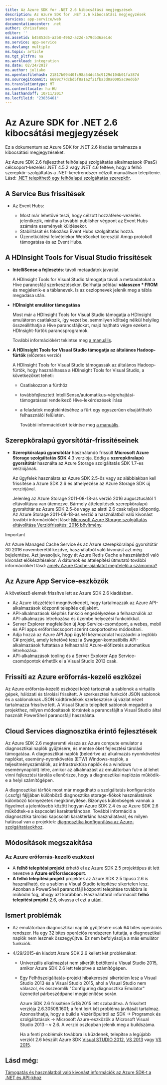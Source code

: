 ```yaml
---
title: Az Azure SDK for .NET 2.6 kibocsátási megjegyzések
description: Az Azure SDK for .NET 2.6 kibocsátási megjegyzések
services: app-service/web
documentationcenter: .net
author: chrissfanos
editor: ''
ms.assetid: b45853d5-a2b8-4962-a22d-579cb36ae14c
ms.service: app-service
ms.devlang: multiple
ms.topic: article
ms.tgt_pltfrm: na
ms.workload: integration
ms.date: 02/24/2017
ms.author: juliako
ms.openlocfilehash: 21817b09440fc98a54dc45c9129d104b01fa387d
ms.sourcegitcommit: 6699c77dcbd5f8a1a2f21fba3d0a0005ac9ed6b7
ms.translationtype: MT
ms.contentlocale: hu-HU
ms.lasthandoff: 10/11/2017
ms.locfileid: "23836461"
---
```

# <a name="azure-sdk-for-net-26-release-notes"></a>Az Azure SDK for .NET 2.6 kibocsátási megjegyzések
Ez a dokumentum az Azure SDK for .NET 2.6 kiadás tartalmazza a kibocsátási megjegyzéseket. 

Az Azure SDK 2.6 fejleszthet felhőalapú szolgáltatás alkalmazások (PaaS) célcsoport-kezelési .NET 4.5.2 vagy .NET 4.6 feltéve, hogy a felhő szerepkör-szolgáltatás a .NET-keretrendszer célzott manuálisan telepítenie. Lásd: [.NET telepíthető egy felhőalapú szolgáltatás szerepkör](http://go.microsoft.com/fwlink/?LinkID=309796).

## <a name="service-bus-updates"></a>A Service Bus frissítések
* Az Event Hubs: 
  
  * Most már lehetővé teszi, hogy célzott hozzáférés-vezérlés jelentkezik, mintha a további publisher végpont az Event Hubs számára események küldésekor.
  * Stabilitását és fokozása Event Hubs szolgáltatás hozzá.
  * Üzenetküldési felvételekor WebSocket keresztül Amqp protokoll támogatása és az Event Hubs.

## <a name="hdinsight-tools-for-visual-studio-updates"></a>A HDInsight Tools for Visual Studio frissítések
* **IntelliSense a fejlesztés**: távoli metaadatok javaslat
  
    A HDInsight Tools for Visual Studio támogatja távoli a metaadatokat a Hive parancsfájl szerkesztésekor. Beírhatja például **válasszon * FROM** és megjelenik-e a táblanevek. Is az oszlopnevek jelenik meg a tábla megadása után.
* **HDInsight emulátor támogatása**
  
    Most már a HDInsight Tools for Visual Studio támogatja a HDInsight emulátoron csatlakozik, így vezet be, semmilyen költség nélkül helyileg összeállíthatja a Hive parancsfájlokat, majd hajtható végre ezeket a HDInsight-fürtök parancsprogramok. 
  
    További információkért tekintse meg [a manuális](http://go.microsoft.com/fwlink/?LinkID=529540&clcid=0x409).
* **A HDInsight Tools for Visual Studio támogatja az általános Hadoop-fürtök** (előzetes verzió)
  
    A HDInsight Tools for Visual Studio támogassák az általános Hadoop-fürtök, hogy használhassa a HDInsight Tools for Visual Studio, a következőket teheti:
  
  * Csatlakozzon a fürthöz 
  * továbbfejlesztett IntelliSense/automatikus-végrehajtási-támogatással rendelkező Hive-lekérdezések írása 
  * a feladatok megtekintéséhez a fürt egy egyszerűen elsajátítható felhasználói felületén. 
    
    További információkért tekintse meg [a manuális](http://go.microsoft.com/fwlink/?LinkID=529540&clcid=0x409).

## <a name="in-role-cache-updates"></a>Szerepköralapú gyorsítótár-frissítéseinek
* **Szerepköralapú gyorsítótár** használandó frissült **Microsoft Azure Storage szolgáltatás SDK** 4.3 verziója. Eddig a **szerepköralapú gyorsítótár** használta az Azure Storage szolgáltatás SDK 1.7-es verziójának.
  
    Az ügyfelek használata az Azure SDK 2.5-ös vagy az alábbiakban kell frissítése a Azure SDK 2.6 és áthelyezése az Azure Storage SDK új verziójával. 
  
    Jelenleg az Azure Storage 2011-08-18-as verzió 2016 augusztusától 1 eltávolításra van ütemezve. Bármely áttelepítések szerepköralapú gyorsítótár az Azure SDK 2.5-ös vagy az alatti 2.6 csak teljes időpontig. Az Azure Storage 2011-08-18-as verzió a használatból való kivonást további információkért lásd: [Microsoft Azure Storage szolgáltatás eltávolítása Verziófrissítés: 2016 bővítmény](http://blogs.msdn.com/b/windowsazurestorage/archive/2015/10/19/microsoft-azure-storage-service-version-removal-update-extension-to-2016.aspx).

> [!IMPORTANT]
> Az Azure Managed Cache Service és az Azure szerepköralapú gyorsítótár 30 2016 novemberétől kezdve, használatból való kivonást azt még bejelentése. Azt javasoljuk, hogy át Azure Redis Cache a használatból való kivonást előkészítésekor. A dátumok és áttelepítési útmutató további információkért lásd: [amely Azure Cache-ajánlatot megfelelő a számomra?](../redis-cache/cache-faq.md#which-azure-cache-offering-is-right-for-me)
> 
> 

## <a name="azure-app-service-tools"></a>Az Azure App Service-eszközök
A következő elemek frissítve lett az Azure SDK 2.6 kiadásban.

* Az Azure közzétételi megnövekedett, hogy tartalmazzák az Azure API-alkalmazások központi telepítés céljaként.
* API-alkalmazások kiépítés funkció engedélyezése a felhasználók az API-alkalmazás létrehozása és üzembe helyezési funkciókkal.
* Server Explorer megfelelően új App Service-csomópont, a webes, mobil és API apps erőforráscsoport szerint csoportosítva módosítani.
* Adja hozzá az Azure API App ügyfél kézmozdulat hozzáadni a legtöbb C# projekt, amely lehetővé teszi a Swagger-kompatibilis API-alkalmazások futtatása a felhasználó Azure-előfizetés automatikus létrehozása.
* API-alkalmazások tooling és a Server Explorer App Service-csomópontok érhetők el a Visual Studio 2013 csak. 

## <a name="azure-resource-manager-tools-updates"></a>Frissíti az Azure erőforrás-kezelő eszközei
Az Azure erőforrás-kezelő eszközei közé tartoznak a sablonok a virtuális gépek, hálózati és tárolási frissített. A szerkesztési funkciót JSON sablonok és a sablonoknak JSON kódtöredékek szerkesztése új vázlat nézet tartalmazza frissítve lett. A Visual Studio telepített sablonok megadott a projekthez, milyen módosítások történtek a parancsfájlt a Visual Studio által használt PowerShell parancsfájl használata.

## <a name="diagnostics-improvements-for-cloud-services"></a>Cloud Services diagnosztika érintő fejlesztések
Az Azure SDK 2.6 megteremti vissza az Azure compute emulator a diagnosztikai naplók gyűjtésére, és mentse őket fejlesztési tárolási támogatása. A diagnosztikai naplók (beleértve az alkalmazás nyomkövetési naplókat, esemény-nyomkövetés (ETW) Windows-naplók, a teljesítményszámlálók, az infrastruktúra naplók és a windows eseménynaplóit) létre, amikor az alkalmazást az emulátorban fut-e át lehet vinni fejlesztési tárolás ellenőrizze, hogy a diagnosztikai naplózás működik-e a helyi számítógépen. 

A diagnosztikai tárfiók most már megadható a szolgáltatás konfigurációs (.cscfg) fájljában különböző diagnosztika storage-fiókok használatának különböző környezetek megkönnyítése. Bizonyos különbségek vannak a figyelmet a jelentősebb között hogyan Azure SDK 2.4 és az Azure SDK 2.6 működtek-e a kapcsolati karakterláncban. További információ a diagnosztika tárolási kapcsolati karakterlánc használatával, és milyen hatással van a projektek: [diagnosztika konfigurálása az Azure-szolgáltatásokhoz](http://go.microsoft.com/fwlink/?LinkID=532784).

## <a name="breaking-changes"></a>Módosítások megszakítása
### <a name="azure-resource-manager-tools"></a>Az Azure erőforrás-kezelő eszközei
* A **felhő telepítési projekt** érhető el az Azure SDK 2.5 projekttípus át lett nevezve a **Azure erőforráscsoport**.
* **A felhő telepítési projekt** projektek az Azure SDK 2.5 típusú 2.6 is használható, de a sablon a Visual Studio telepítése sikertelen lesz. Azonban a PowerShell parancsfájl központi telepítése továbbra is működni fog, ahogy azt korábban.  Használatáról információt **felhő telepítési projekt** 2.6, olvassa el ezt a [utáni](http://go.microsoft.com/fwlink/?LinkID=534086).

## <a name="known-issues"></a>Ismert problémák
* Az emulátorban diagnosztikai naplók gyűjtésére csak 64 bites operációs rendszer. Ha egy 32 bites operációs rendszeren futtatja, a diagnosztikai naplók nem lesznek összegyűjtve. Ez nem befolyásolja a más emulátor funkciók. 
* 4/29/2015-én kiadott Azure SDK 2.6 kellett két problémákat: 
  
  * Univerzális alkalmazást nem sikerült betölteni a Visual Studio 2015, amikor Azure SDK 2.6 lett telepítve a számítógépen.
  * Egy Felhőszolgáltatás-projekt hibakeresési sikertelen lesz a Visual Studio 2013 és a Visual Studio 2015, ahol a Visual Studio nem válaszol, és összeomlik "Configuring diagnosztika Emulator" üzenettel párbeszédpanel megjelenítése során.
    
    Azure SDK 2.6 frissítése 5/18/2015 lett szabadítva. A frissített verziója 2.6.30508.1601; a fent leírt két probléma javítását tartalmaz. Azonosíthatja, hogy a build a Vezérlőpultról az SDK -> Programok és szolgáltatások -> Microsoft Azure-eszközök a Microsoft Visual Studio 2013 – v 2.6. A verzió oszlopban jelenik meg a buildszáma.
    
    Ha a fenti problémák továbbra is küzdenek, telepítse a legújabb verziót 2.6 készült Azure SDK [Visual STUDIO 2012](http://go.microsoft.com/fwlink/p/?linkid=323511&clcid=0x409), [VS 2013](http://go.microsoft.com/fwlink/p/?linkid=323510&clcid=0x409) vagy [VS 2015](http://go.microsoft.com/fwlink/?linkid=518003&clcid=0x409).

## <a name="see-also"></a>Lásd még:
[Támogatás és használatból való kivonást információk az Azure SDK-t a .NET és API-khoz](https://msdn.microsoft.com/library/azure/dn479282.aspx/)

